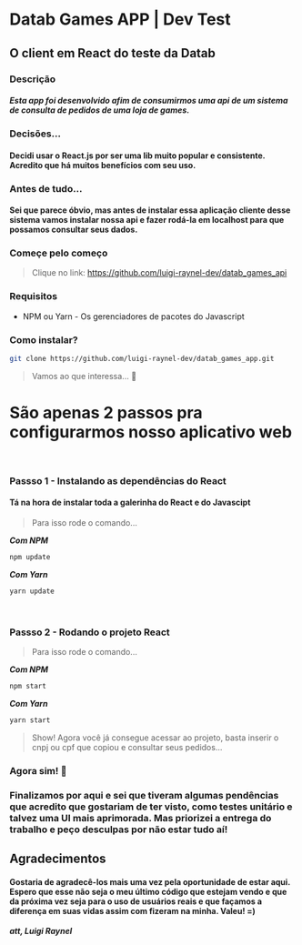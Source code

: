 # Datab Games APP | Dev Test
## O client em React do teste da Datab

### Descrição
#### ***Esta app foi desenvolvido afim de consumirmos uma api de um sistema de consulta de pedidos de uma loja de games.***

### Decisões...
#### Decidi usar o React.js por ser uma lib muito popular e consistente. Acredito que há muitos benefícios com seu uso.

### Antes de tudo...
#### Sei que parece óbvio, mas antes de instalar essa aplicação cliente desse sistema vamos instalar nossa api e fazer rodá-la em localhost para que possamos consultar seus dados.

### Começe pelo começo
> Clique no link: <https://github.com/luigi-raynel-dev/datab_games_api>

### Requisitos
* NPM ou Yarn - Os gerenciadores de pacotes do Javascript

### Como instalar?
```sh
git clone https://github.com/luigi-raynel-dev/datab_games_app.git
```

> Vamos ao que interessa... 🏃 
# São apenas 2 passos pra configurarmos nosso aplicativo web

<br>

### Passso 1 - Instalando as dependências do React
#### Tá na hora de instalar toda a galerinha do React e do Javascipt
> Para isso rode o comando...

***Com NPM***
```sh
npm update
```

***Com Yarn***
```sh
yarn update
```

<br>

### Passso 2 - Rodando o projeto React
> Para isso rode o comando...

***Com NPM***
```sh
npm start
```

***Com Yarn***
```sh
yarn start
```

> Show! Agora você já consegue acessar ao projeto, basta inserir o cnpj ou cpf que copiou e consultar seus pedidos...

### Agora sim! 🙌
### Finalizamos por aqui e sei que tiveram algumas pendências que acredito que gostariam de ter visto, como testes unitário e talvez uma UI mais aprimorada. Mas priorizei a entrega do trabalho e peço desculpas por não estar tudo aí!


## Agradecimentos
#### Gostaria de agradecê-los mais uma vez pela oportunidade de estar aqui. Espero que esse não seja o meu último código que estejam vendo e que da próxima vez seja para o uso de usuários reais e que façamos a diferença em suas vidas assim com fizeram na minha. Valeu! =)

***att, Luigi  Raynel***